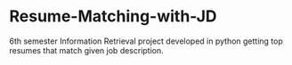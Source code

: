 # Resume-Matching-with-JD
6th semester Information Retrieval project developed in python getting top resumes that match given job description.
